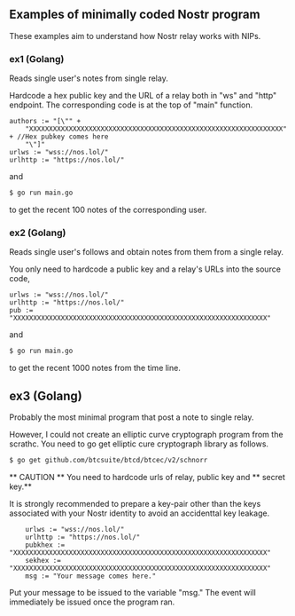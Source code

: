 ## Examples of minimally coded Nostr program

These examples aim to understand how Nostr relay works with NIPs.

### ex1 (Golang)
Reads single user's notes from single relay.

Hardcode a hex public key and the URL of a relay both in "ws" and "http" endpoint.
The corresponding code is at the top of "main" function.

``` golang
authors := "[\"" +
	"XXXXXXXXXXXXXXXXXXXXXXXXXXXXXXXXXXXXXXXXXXXXXXXXXXXXXXXXXXXXXXXX" + //Hex pubkey comes here
	"\"]"
urlws := "wss://nos.lol/"
urlhttp := "https://nos.lol/"
```

and

``` bash
$ go run main.go
```

to get the recent 100 notes of the corresponding user. 

### ex2 (Golang)
Reads single user's follows and obtain notes from them from a single relay.

You only need to hardcode a public key and a relay's URLs into the source code,

``` golang
urlws := "wss://nos.lol/"
urlhttp := "https://nos.lol/"
pub := "XXXXXXXXXXXXXXXXXXXXXXXXXXXXXXXXXXXXXXXXXXXXXXXXXXXXXXXXXXXXXXXX"
```

and

``` bash
$ go run main.go
```

to get the recent 1000 notes from the time line.

## ex3 (Golang)

Probably the most minimal program that post a note to single relay.

However, I could not create an elliptic curve cryptograph program from the scrathc.
You need to go get elliptic cure cryptograph library as follows.

``` bash
$ go get github.com/btcsuite/btcd/btcec/v2/schnorr
```

** CAUTION ** 
You need to hardcode urls of relay, public key and ** secret key.**

It is strongly recommended to prepare a key-pair other than the keys associated with your Nostr identity to avoid an accidenttal key leakage.

``` golang
	urlws := "wss://nos.lol/"
	urlhttp := "https://nos.lol/"
	pubkhex := "XXXXXXXXXXXXXXXXXXXXXXXXXXXXXXXXXXXXXXXXXXXXXXXXXXXXXXXXXXXXXXXX"
	sekhex := "XXXXXXXXXXXXXXXXXXXXXXXXXXXXXXXXXXXXXXXXXXXXXXXXXXXXXXXXXXXXXXXX"
	msg := "Your message comes here."
```
Put your message to be issued to the variable "msg."
The event will immediately be issued once the program ran.

